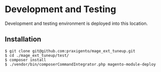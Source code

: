 # Development and Testing

Development and testing environment is deployed into this location.

## Installation

    $ git clone git@github.com:praxigento/mage_ext_tuneup.git
    $ cd ./mage_ext_tuneup/test/
    $ composer install
    $ ./vendor/bin/composerCommandIntegrator.php magento-module-deploy


